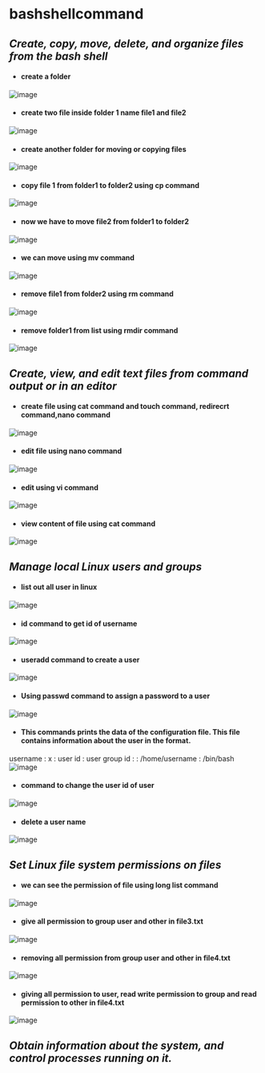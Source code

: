 # bashshellcommand
## *Create, copy, move, delete, and organize files from the bash shell*
- #### create a folder 
![image](https://user-images.githubusercontent.com/103022040/162363931-296c6bc6-85d8-47af-93d7-85ab06cbf35e.png)
- #### create two file inside folder 1 name file1 and file2
 ![image](https://user-images.githubusercontent.com/103022040/162364155-c38901d3-0a1f-4efc-ab04-227e30de7684.png)
- #### create another folder for moving or copying files
![image](https://user-images.githubusercontent.com/103022040/162364833-363ea779-ff7f-415c-bc00-fca7816f7ac3.png)
- #### copy file 1 from folder1 to folder2 using cp command
![image](https://user-images.githubusercontent.com/103022040/162367516-8c4853b4-eb93-4a1c-bea9-9e2f0a47fb7f.png)
- #### now we have to move file2 from folder1 to folder2 
![image](https://user-images.githubusercontent.com/103022040/162368450-ec7c84c5-ca69-4517-ada0-4f097be1b2af.png)
- #### we can move using mv command 
![image](https://user-images.githubusercontent.com/103022040/162368680-9ce276b8-56a0-4861-ad04-e92eeb951b45.png)
- #### remove file1 from folder2 using rm command
![image](https://user-images.githubusercontent.com/103022040/162369358-b3e2cb93-5001-4dfe-8d87-09680bc65040.png)
- #### remove folder1 from list using rmdir command
![image](https://user-images.githubusercontent.com/103022040/162369755-c8bf6f0b-b31d-4472-a898-41ad7ab06004.png)
## *Create, view, and edit text files from command output or in an editor*
- #### create file using cat command and touch command, redirecrt command,nano command
![image](https://user-images.githubusercontent.com/103022040/162371244-863b3fa1-231f-4432-85aa-913b6601890a.png)
- #### edit file using nano command
![image](https://user-images.githubusercontent.com/103022040/162371741-18ea444a-6d9b-423c-a849-f8cb0bd05dd0.png)
- #### edit using vi command
![image](https://user-images.githubusercontent.com/103022040/162373336-e0a9f750-ebd0-4f5a-96e4-56af4594c423.png)
- #### view content of file using cat command 
![image](https://user-images.githubusercontent.com/103022040/162376405-f38f2688-cbb5-4235-b51c-b08b970c68b6.png)
## *Manage local Linux users and groups*
- #### list out all user in linux
![image](https://user-images.githubusercontent.com/103022040/162375905-88f9e70e-4f01-419c-b922-d0039618c198.png)
- #### id command to get id of username
![image](https://user-images.githubusercontent.com/103022040/162376772-5caad2b3-a000-4c5d-a9a9-a28fbd4c3092.png)
- #### useradd command to create a user 
![image](https://user-images.githubusercontent.com/103022040/162378221-2c37e360-2477-4c81-ab5b-8f55d62ff33f.png)
- #### Using passwd command to assign a password to a user
![image](https://user-images.githubusercontent.com/103022040/162378585-76fbd997-1516-4fd7-ac91-cd73cb9d26ea.png)
- #### This commands prints the data of the configuration file. This file contains information about the user in the format.  
 username : x : user id : user group id : : /home/username : /bin/bash 
![image](https://user-images.githubusercontent.com/103022040/162379726-671080fa-ceb5-46ef-8195-b7d87afbd1ca.png)
- #### command to change the user id of user
![image](https://user-images.githubusercontent.com/103022040/162380278-8d309534-23ff-4266-91ed-3b9057001849.png)
- #### delete a user name 
![image](https://user-images.githubusercontent.com/103022040/162381045-3b14b233-3434-4361-8328-df5b4e36967c.png)
## *Set Linux file system permissions on files*
- #### we can see the permission of file  using long list command
![image](https://user-images.githubusercontent.com/103022040/162383493-dd8a1be8-bb7f-4211-8239-96fdded704a9.png)
- #### give all permission to group user and other in file3.txt 
![image](https://user-images.githubusercontent.com/103022040/162383077-46bd4164-3a0d-45a5-8690-bd1aaa441511.png)
- #### removing all permission from group user and other in file4.txt
![image](https://user-images.githubusercontent.com/103022040/162384140-7026e2c7-f6a9-459f-89c2-62e07c3af6d4.png)
- #### giving all permission to user, read write permission to group and read permission to other in file4.txt
![image](https://user-images.githubusercontent.com/103022040/162385009-298514e2-ef38-4101-8055-8824230aef8b.png)
 ## *Obtain information about the system, and control processes running on it.*
 
